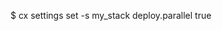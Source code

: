 <!-- layout:code post: parallel-deployment_configure-parallel-deployment -->


$ cx settings set -s my_stack deploy.parallel true
